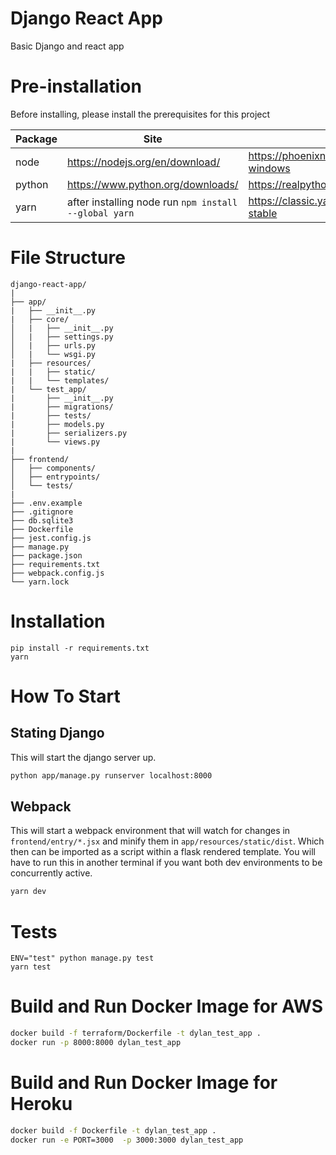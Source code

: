 # Django React App
Basic Django and react app

# Pre-installation
Before installing, please install the prerequisites for this project

| Package | Site | Guide |
| ----------- | ----------- | ----------- |
| node | https://nodejs.org/en/download/ |  https://phoenixnap.com/kb/install-node-js-npm-on-windows
| python | https://www.python.org/downloads/ | https://realpython.com/installing-python/
| yarn | after installing node run `npm install --global yarn` | https://classic.yarnpkg.com/en/docs/install/#windows-stable

# File Structure
```
django-react-app/
|
├── app/
|   ├── __init__.py
|   ├── core/
│   |   ├── __init__.py
│   |   ├── settings.py
│   |   ├── urls.py
│   |   └── wsgi.py
|   ├── resources/
|   |   ├── static/
|   |   └── templates/
|   └── test_app/
|       ├── __init__.py
|       ├── migrations/
|       ├── tests/
|       ├── models.py
|       ├── serializers.py
|       └── views.py 
|
├── frontend/
│   ├── components/
│   ├── entrypoints/
│   └── tests/
|
├── .env.example
├── .gitignore
├── db.sqlite3
├── Dockerfile
├── jest.config.js
├── manage.py
├── package.json
├── requirements.txt
├── webpack.config.js
└── yarn.lock
```

# Installation
```
pip install -r requirements.txt
yarn
```

# How To Start
## Stating Django
This will start the django server up.
```bash
python app/manage.py runserver localhost:8000
```

## Webpack
This will start a webpack environment that will watch for changes in `frontend/entry/*.jsx` and minify them in `app/resources/static/dist`. Which then can be imported as a script within a flask rendered template. You will have to run this in another terminal if you want both dev environments to be concurrently active.
```bash
yarn dev
```

# Tests
```
ENV="test" python manage.py test   
yarn test
```

# Build and Run Docker Image for AWS
```bash
docker build -f terraform/Dockerfile -t dylan_test_app . 
docker run -p 8000:8000 dylan_test_app 
```

# Build and Run Docker Image for Heroku
```bash
docker build -f Dockerfile -t dylan_test_app . 
docker run -e PORT=3000  -p 3000:3000 dylan_test_app 
```